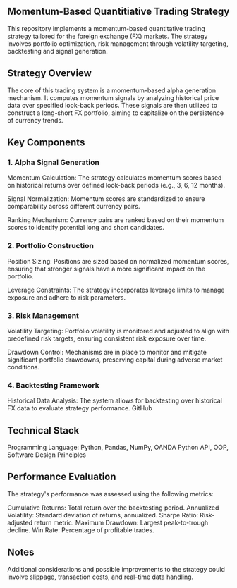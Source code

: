 ## Momentum-Based Quantitiative Trading Strategy
This repository implements a momentum-based quantitative trading strategy tailored for the foreign exchange (FX) markets. The strategy involves portfolio optimization, risk management through volatility targeting, backtesting and signal generation.

## Strategy Overview
The core of this trading system is a momentum-based alpha generation mechanism. It computes momentum signals by analyzing historical price data over specified look-back periods. These signals are then utilized to construct a long-short FX portfolio, aiming to capitalize on the persistence of currency trends.
## Key Components
### 1. Alpha Signal Generation
Momentum Calculation: The strategy calculates momentum scores based on historical returns over defined look-back periods (e.g., 3, 6, 12 months).

Signal Normalization: Momentum scores are standardized to ensure comparability across different currency pairs.

Ranking Mechanism: Currency pairs are ranked based on their momentum scores to identify potential long and short candidates.

### 2. Portfolio Construction
Position Sizing: Positions are sized based on normalized momentum scores, ensuring that stronger signals have a more significant impact on the portfolio.

Leverage Constraints: The strategy incorporates leverage limits to manage exposure and adhere to risk parameters.

### 3. Risk Management
Volatility Targeting: Portfolio volatility is monitored and adjusted to align with predefined risk targets, ensuring consistent risk exposure over time.

Drawdown Control: Mechanisms are in place to monitor and mitigate significant portfolio drawdowns, preserving capital during adverse market conditions.

### 4. Backtesting Framework
Historical Data Analysis: The system allows for backtesting over historical FX data to evaluate strategy performance.
GitHub

## Technical Stack
Programming Language: Python, Pandas, NumPy, OANDA Python API, OOP, Software Design Principles

## Performance Evaluation
The strategy's performance was assessed using the following metrics:

Cumulative Returns: Total return over the backtesting period.
Annualized Volatility: Standard deviation of returns, annualized.
Sharpe Ratio: Risk-adjusted return metric.
Maximum Drawdown: Largest peak-to-trough decline.
Win Rate: Percentage of profitable trades.

## Notes
Additional considerations and possible improvements to the strategy could involve slippage, transaction costs, and real-time data handling.

